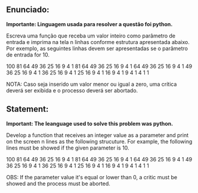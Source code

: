 ## Enunciado:

<b>Importante: Linguagem usada para resolver a questão foi python.</b>

Escreva uma função que receba um valor inteiro como parâmetro de entrada e imprima na
tela n linhas conforme estrutura apresentada abaixo. Por exemplo, as seguintes linhas devem ser
apresentadas se o parâmetro de entrada for 10.

100 81 64 49 36 25 16 9 4 1 
81 64 49 36 25 16 9 4 1 
64 49 36 25 16 9 4 1 
49 36 25 16 9 4 1 
36 25 16 9 4 1 
25 16 9 4 1 
16 9 4 1 
9 4 1 
4 1 
1

NOTA: Caso seja inserido um valor menor ou igual a zero, uma crítica deverá ser exibida e o
processo deverá ser abortado.

## Statement:
<b>Important: The leanguage used to solve this problem was python.</b>

Develop a function that receives an integer value as a parameter and print on the screen n lines as the following strucuture. For example, the following lines must be showed if the given parameter is 10.

100 81 64 49 36 25 16 9 4 1 
81 64 49 36 25 16 9 4 1 
64 49 36 25 16 9 4 1 
49 36 25 16 9 4 1 
36 25 16 9 4 1 
25 16 9 4 1 
16 9 4 1 
9 4 1 
4 1 
1

OBS: If the parameter value it's equal or lower than 0, a critic must be showed and the process must be aborted.